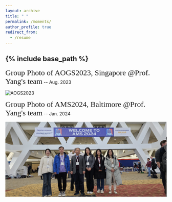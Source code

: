 ```yaml
---
layout: archive
title: " "
permalink: /moments/
author_profile: true
redirect_from:
  - /resume
---
```


{% include base_path %}
---






<font face="HEI" size=5>Group Photo of AOGS2023, Singapore @Prof. Yang's team</font>   -- Aug. 2023

![AOGS2023](/images/mmexport1691238112499.jpg) <br>



<font face="HEI" size=5>Group Photo of AMS2024, Baltimore @Prof. Yang's team</font>    -- Jan. 2024 

![AMS2024](/images/ST.jpg) <br>




